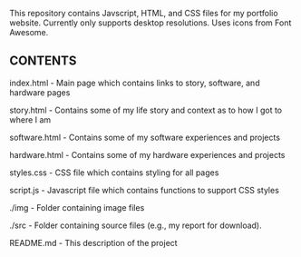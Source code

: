 This repository contains Javscript, HTML, and CSS files for my portfolio website.
Currently only supports desktop resolutions.
Uses icons from Font Awesome.

CONTENTS
-------
index.html - Main page which contains links to story, software, and hardware pages
  
story.html - Contains some of my life story and context as to how I got to where I am
  
software.html - Contains some of my software experiences and projects
  
hardware.html - Contains some of my hardware experiences and projects

styles.css - CSS file which contains styling for all pages
  
script.js - Javascript file which contains functions to support CSS styles
  
./img - Folder containing image files
  
./src - Folder containing source files (e.g., my report for download).

README.md - This description of the project
